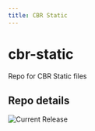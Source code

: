 ```yaml
---
title: CBR Static
---
```


# cbr-static
Repo for CBR Static files 


## Repo details

![Current Release](https://img.shields.io/badge/release-v0.6.14-blue)

